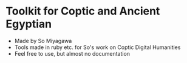 # Toolkit for Coptic and Ancient Egyptian

* Made by So Miyagawa
* Tools made in ruby etc. for So's work on Coptic Digital Humanities
* Feel free to use, but almost no documentation

